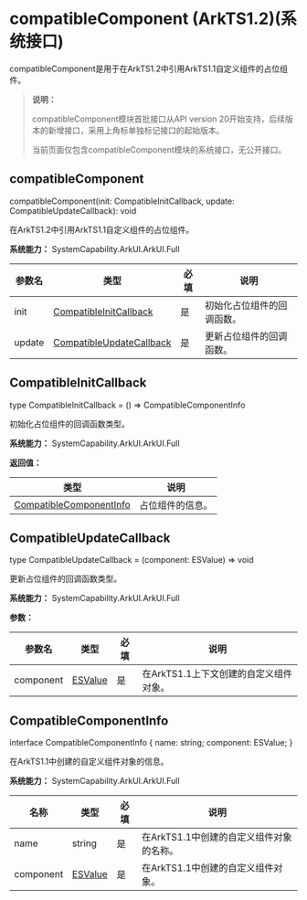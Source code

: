 # compatibleComponent (ArkTS1.2)(系统接口)

compatibleComponent是用于在ArkTS1.2中引用ArkTS1.1自定义组件的占位组件。

>**说明：**
>
>compatibleComponent模块首批接口从API version 20开始支持，后续版本的新增接口，采用上角标单独标记接口的起始版本。
>
>当前页面仅包含compatibleComponent模块的系统接口，无公开接口。

## compatibleComponent

compatibleComponent(init: CompatibleInitCallback, update: CompatibleUpdateCallback): void

在ArkTS1.2中引用ArkTS1.1自定义组件的占位组件。

**系统能力：** SystemCapability.ArkUI.ArkUI.Full

|参数名   |类型   |必填   |说明             |
|---------|-----------|------------|--------------|
|init     | [CompatibleInitCallback](#compatibleinitcallback)   |是   |初始化占位组件的回调函数。    |
|update   | [CompatibleUpdateCallback](#compatibleupdatecallback)  |是   |更新占位组件的回调函数。   |



## CompatibleInitCallback

type CompatibleInitCallback = () => CompatibleComponentInfo

初始化占位组件的回调函数类型。

**系统能力：** SystemCapability.ArkUI.ArkUI.Full

**返回值：**

|类型   |说明       |
|-----------|--------------|
|[CompatibleComponentInfo](#compatiblecomponentinfo)  |占位组件的信息。 |



## CompatibleUpdateCallback

type CompatibleUpdateCallback = (component: ESValue) => void

更新占位组件的回调函数类型。

**系统能力：** SystemCapability.ArkUI.ArkUI.Full

**参数：**

|参数名   |类型   |必填   |说明             |
|---------|-----------|------------|--------------|
|component   |[ESValue](../../../quick-start/arkts-interop-overview.md#esvalue)   |是   |在ArkTS1.1上下文创建的自定义组件对象。    |



## CompatibleComponentInfo

interface CompatibleComponentInfo {
  name: string;
  component: ESValue;
}

在ArkTS1.1中创建的自定义组件对象的信息。

**系统能力：** SystemCapability.ArkUI.ArkUI.Full

|名称   |类型   |必填   |说明             |
|---------|-----------|------------|--------------|
|name     |string   |是   |在ArkTS1.1中创建的自定义组件对象的名称。    |
|component   |[ESValue](../../../quick-start/arkts-interop-overview.md#esvalue)   |是   |在ArkTS1.1中创建的自定义组件对象。    |



